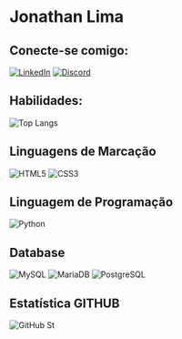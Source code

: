 # Jonathan Lima

## Conecte-se comigo:

[![LinkedIn](https://img.shields.io/badge/LinkedIn-000?style=for-the-badge&logo=linkedin&logoColor=0E76A8)](https://www.linkedin.com/in/jonathan-lima-oliveira)
[![Discord](https://img.shields.io/badge/Discord-000?style=for-the-badge&logo=discord)](https://www.discord.com/in/jonathanlima_/)

## Habilidades:
![Top Langs](https://github-readme-stats-git-masterrstaa-rickstaa.vercel.app/api/top-langs/?username=JonathanOliveiraa&bg_color=000&border_color=30A3DC&title_color=E94D5F&text_color=FFF)

## Linguagens de Marcação

![HTML5](https://img.shields.io/badge/HTML5-000?style=for-the-badge&logo=html5)
![CSS3](https://img.shields.io/badge/CSS3-000?style=for-the-badge&logo=css3&logoColor=264CE4)

## Linguagem de Programação

![Python](https://img.shields.io/badge/Python-000?style=for-the-badge&logo=python)

## Database

![MySQL](https://img.shields.io/badge/MySQL-005C84?style=for-the-badge&logo=mysql&logoColor=white)
![MariaDB](https://img.shields.io/badge/MariaDB-003545?style=for-the-badge&logo=mariadb&logoColor=white)
![PostgreSQL](https://img.shields.io/badge/PostgreSQL-316192?style=for-the-badge&logo=postgresql&logoColor=white)

## Estatística GITHUB

![GitHub St](https://github-readme-stats.vercel.app/api?username=JonathanOliveiraa&theme=transparent&bg_color=000&border_color=30A3DC&show_icons=true&icon_color=30A3DC&title_color=E94D5F&text_color=FFF)
